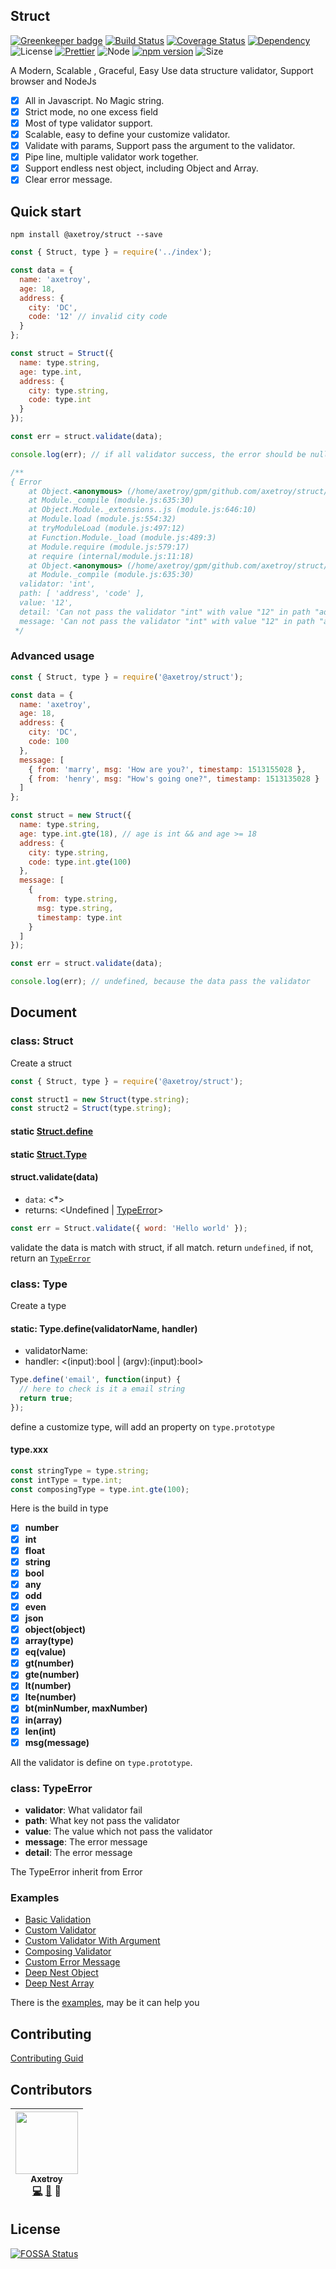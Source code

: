 ## Struct

[![Greenkeeper badge](https://badges.greenkeeper.io/axetroy/struct.svg)](https://greenkeeper.io/)
[![Build Status](https://travis-ci.org/axetroy/struct.svg?branch=master)](https://travis-ci.org/axetroy/struct)
[![Coverage Status](https://coveralls.io/repos/github/axetroy/struct/badge.svg?branch=master)](https://coveralls.io/github/axetroy/struct?branch=master)
[![Dependency](https://david-dm.org/axetroy/struct.svg)](https://david-dm.org/axetroy/struct)
![License](https://img.shields.io/badge/license-Apache-green.svg)
[![Prettier](https://img.shields.io/badge/Code%20Style-Prettier-green.svg)](https://github.com/prettier/prettier)
![Node](https://img.shields.io/badge/node-%3E=6.0-blue.svg?style=flat-square)
[![npm version](https://badge.fury.io/js/%40axetroy%2Fstruct.svg)](https://badge.fury.io/js/%40axetroy%2Fstruct)
![Size](https://github-size-badge.herokuapp.com/axetroy/struct.svg)

A Modern, Scalable , Graceful, Easy Use data structure validator, Support browser and NodeJs

* [x] All in Javascript. No Magic string.
* [x] Strict mode, no one excess field
* [x] Most of type validator support.
* [x] Scalable, easy to define your customize validator.
* [x] Validate with params, Support pass the argument to the validator.
* [x] Pipe line, multiple validator work together.
* [x] Support endless nest object, including Object and Array.
* [x] Clear error message.

## Quick start

```npm
npm install @axetroy/struct --save
```

```javascript
const { Struct, type } = require('../index');

const data = {
  name: 'axetroy',
  age: 18,
  address: {
    city: 'DC',
    code: '12' // invalid city code
  }
};

const struct = Struct({
  name: type.string,
  age: type.int,
  address: {
    city: type.string,
    code: type.int
  }
});

const err = struct.validate(data);

console.log(err); // if all validator success, the error should be null

/**
{ Error
    at Object.<anonymous> (/home/axetroy/gpm/github.com/axetroy/struct/src/error.js:19:23)
    at Module._compile (module.js:635:30)
    at Object.Module._extensions..js (module.js:646:10)
    at Module.load (module.js:554:32)
    at tryModuleLoad (module.js:497:12)
    at Function.Module._load (module.js:489:3)
    at Module.require (module.js:579:17)
    at require (internal/module.js:11:18)
    at Object.<anonymous> (/home/axetroy/gpm/github.com/axetroy/struct/src/type.js:2:19)
    at Module._compile (module.js:635:30)
  validator: 'int',
  path: [ 'address', 'code' ],
  value: '12',
  detail: 'Can not pass the validator "int" with value "12" in path "address.code"',
  message: 'Can not pass the validator "int" with value "12" in path "address.code"' }
 */
```

### Advanced usage

```javascript
const { Struct, type } = require('@axetroy/struct');

const data = {
  name: 'axetroy',
  age: 18,
  address: {
    city: 'DC',
    code: 100
  },
  message: [
    { from: 'marry', msg: 'How are you?', timestamp: 1513155028 },
    { from: 'henry', msg: "How's going one?", timestamp: 1513135028 }
  ]
};

const struct = new Struct({
  name: type.string,
  age: type.int.gte(18), // age is int && and age >= 18
  address: {
    city: type.string,
    code: type.int.gte(100)
  },
  message: [
    {
      from: type.string,
      msg: type.string,
      timestamp: type.int
    }
  ]
});

const err = struct.validate(data);

console.log(err); // undefined, because the data pass the validator
```

## Document

### class: Struct

Create a struct

```javascript
const { Struct, type } = require('@axetroy/struct');

const struct1 = new Struct(type.string);
const struct2 = Struct(type.string);
```

#### static [Struct.define](#static-typedefinevalidatorname-handler)
#### static [Struct.Type](#class-type)

#### struct.validate(data)

* `data`: <\*>
* returns: <Undefined | [TypeError](#class-typeerror)>

```javascript
const err = Struct.validate({ word: 'Hello world' });
```

validate the data is match with struct, if all match. return `undefined`, if not, return an [`TypeError`](#class-typeerror)

### class: Type

Create a type

#### static: Type.define(validatorName, handler)

* validatorName: <String>
* handler: <(input):bool | (argv):(input):bool>

```javascript
Type.define('email', function(input) {
  // here to check is it a email string
  return true;
});

```

define a customize type, will add an property on ``type.prototype``

#### type.xxx

```javascript
const stringType = type.string;
const intType = type.int;
const composingType = type.int.gte(100);
```

Here is the build in type

* [x] **number**
* [x] **int**
* [x] **float**
* [x] **string**
* [x] **bool**
* [x] **any**
* [x] **odd**
* [x] **even**
* [x] **json**
* [x] **object(object)**
* [x] **array(type)**
* [x] **eq(value)**
* [x] **gt(number)**
* [x] **gte(number)**
* [x] **lt(number)**
* [x] **lte(number)**
* [x] **bt(minNumber, maxNumber)**
* [x] **in(array)**
* [x] **len(int)**
* [x] **msg(message)**

All the validator is define on ``type.prototype``.

### class: TypeError

* **validator**: What validator fail
* **path**: What key not pass the validator
* **value**: The value which not pass the validator
* **message**: The error message
* **detail**: The error message

The TypeError inherit from Error

### Examples

* [Basic Validation](https://github.com/axetroy/struct/blob/master/examples/basic.js)
* [Custom Validator](https://github.com/axetroy/struct/blob/master/examples/constom-validator.js)
* [Custom Validator With Argument](https://github.com/axetroy/struct/blob/master/examples/constom-functional-validator.js)
* [Composing Validator](https://github.com/axetroy/struct/blob/master/examples/composing-validator.js)
* [Custom Error Message](https://github.com/axetroy/struct/blob/master/examples/constom-error-message.js)
* [Deep Nest Object](https://github.com/axetroy/struct/blob/master/examples/validate-deep-nest-object.js)
* [Deep Nest Array](https://github.com/axetroy/struct/blob/master/examples/validate-deep-nest-array.js)

There is the [examples](https://github.com/axetroy/struct/tree/master/examples), may be it can help you

## Contributing

[Contributing Guid](https://github.com/axetroy/struct/blob/master/CONTRIBUTING.md)

## Contributors

<!-- ALL-CONTRIBUTORS-LIST:START - Do not remove or modify this section -->

| [<img src="https://avatars1.githubusercontent.com/u/9758711?v=3" width="100px;"/><br /><sub>Axetroy</sub>](http://axetroy.github.io)<br />[💻](https://github.com/axetroy/Github/commits?author=axetroy) [🐛](https://github.com/axetroy/struct/issues?q=author%3Aaxetroy) 🎨 |
| :---------------------------------------------------------------------------------------------------------------------------------------------------------------------------------------------------------------------------------------------------------------------------: |


<!-- ALL-CONTRIBUTORS-LIST:END -->

## License

[![FOSSA Status](https://app.fossa.io/api/projects/git%2Bgithub.com%2Faxetroy%2Fstruct.svg?type=large)](https://app.fossa.io/projects/git%2Bgithub.com%2Faxetroy%2Fstruct?ref=badge_large)
